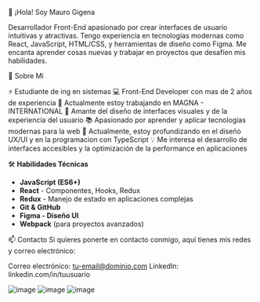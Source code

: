 👋 ¡Hola! Soy Mauro Gigena

Desarrollador Front-End apasionado por crear interfaces de usuario intuitivas y atractivas. Tengo experiencia en tecnologías modernas como React, JavaScript, HTML/CSS, y herramientas de diseño como Figma. Me encanta aprender cosas nuevas y trabajar en proyectos que desafíen mis habilidades.

🚀 Sobre Mí

⚡ Estudiante de ing en sistemas
💻 Front-End Developer con mas de 2 años de experiencia
🔭 Actualmente estoy trabajando en MAGNA - INTERNATIONAL
🎨 Amante del diseño de interfaces visuales y de la experiencia del usuario
📚 Apasionado por aprender y aplicar tecnologías modernas para la web
🌱 Actualmente, estoy profundizando en el diseño UX/UI y en la programacion con TypeScript
💡 Me interesa el desarrollo de interfaces accesibles y la optimización de la performance en aplicaciones

🛠️ **Habilidades Técnicas**
- **JavaScript (ES6+)**
- **React** - Componentes, Hooks, Redux
- **Redux** - Manejo de estado en aplicaciones complejas
- **Git & GitHub**
- **Figma - Diseño UI**
- **Webpack** (para proyectos avanzados)

📫 Contacto
Si quieres ponerte en contacto conmigo, aquí tienes mis redes y correo electrónico:

Correo electrónico: tu-email@dominio.com
LinkedIn: linkedin.com/in/tuusuario


![image](https://img.shields.io/badge/Bootstrap-563D7C?style=for-the-badge&logo=bootstrap&logoColor=white)
![image](https://img.shields.io/badge/Adobe%20XD-470137?style=for-the-badge&logo=Adobe%20XD&logoColor=#FF61F6)
![image]([https://img.shields.io/badge/Adobe%20XD-470137?style=for-the-badge&logo=Adobe%20XD&logoColor=#FF61F6](https://img.shields.io/badge/Figma-F24E1E?style=for-the-badge&logo=figma&logoColor=white))


